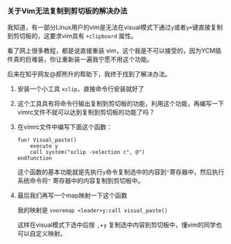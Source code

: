 ### 关于Vim无法复制到剪切板的解决办法

我知道，有一部分Linux用户的vim是无法在visual模式下通过`y`或者`y+`键直接复制到剪切板的，这要求vim具有 `+clipboard` 属性。

看了网上很多教程，都是说直接重装 vim，这个我是不可以接受的，因为YCM插件真的巨难装，你让重新装一遍我宁愿不用这个功能。

后来在知乎网友@郝熊升的帮助下，我终于找到了解决办法。

1.  安装一个小工具 `xclip`，直接命令行安装就好了

2.  这个工具具有将命令行输出复制到剪切板的功能，利用这个功能，再编写一下vimrc文件不就可以达到复制到剪切板的功能了吗？

3.  在vimrc文件中编写下面这个函数：

    ```shell
    fun! Visual_paste()
    	execute y
    	call system("xclip -selection c", @")
    endfunction
    ```

    这个函数的基本功能就是先执行`y`命令复制选中的内容到`"`寄存器中，然后执行系统命令将`"` 寄存器中的内容复制到剪切板中。

4.  最后我们再写一个map映射一下这个函数

    我的映射是 `vnoremap <leader>y:call visual_paste()`

    这样在visual模式下选中后按 `,`+`y` 复制选中内容到剪切板中，懂vim的同学也可以自定义映射。
